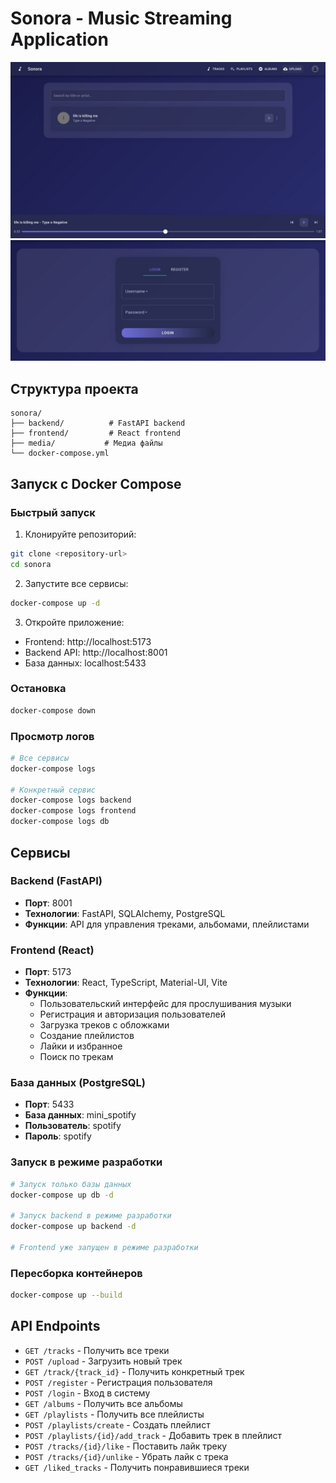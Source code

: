 # Sonora - Music Streaming Application
![main](images/photo_2025-09-01_18-07-18.jpg)
![reg](images/photo_2025-09-01_18-07-45.jpg)

## Структура проекта

```
sonora/
├── backend/          # FastAPI backend
├── frontend/         # React frontend
├── media/           # Медиа файлы
└── docker-compose.yml
```

## Запуск с Docker Compose

### Быстрый запуск

1. Клонируйте репозиторий:
```bash
git clone <repository-url>
cd sonora
```

2. Запустите все сервисы:
```bash
docker-compose up -d
```

3. Откройте приложение:
- Frontend: http://localhost:5173
- Backend API: http://localhost:8001
- База данных: localhost:5433

### Остановка

```bash
docker-compose down
```

### Просмотр логов

```bash
# Все сервисы
docker-compose logs

# Конкретный сервис
docker-compose logs backend
docker-compose logs frontend
docker-compose logs db
```

## Сервисы

### Backend (FastAPI)
- **Порт**: 8001
- **Технологии**: FastAPI, SQLAlchemy, PostgreSQL
- **Функции**: API для управления треками, альбомами, плейлистами

### Frontend (React)
- **Порт**: 5173
- **Технологии**: React, TypeScript, Material-UI, Vite
- **Функции**: 
  - Пользовательский интерфейс для прослушивания музыки
  - Регистрация и авторизация пользователей
  - Загрузка треков с обложками
  - Создание плейлистов
  - Лайки и избранное
  - Поиск по трекам

### База данных (PostgreSQL)
- **Порт**: 5433
- **База данных**: mini_spotify
- **Пользователь**: spotify
- **Пароль**: spotify


### Запуск в режиме разработки

```bash
# Запуск только базы данных
docker-compose up db -d

# Запуск backend в режиме разработки
docker-compose up backend -d

# Frontend уже запущен в режиме разработки
```

### Пересборка контейнеров

```bash
docker-compose up --build
```

## API Endpoints

- `GET /tracks` - Получить все треки
- `POST /upload` - Загрузить новый трек
- `GET /track/{track_id}` - Получить конкретный трек
- `POST /register` - Регистрация пользователя
- `POST /login` - Вход в систему
- `GET /albums` - Получить все альбомы
- `GET /playlists` - Получить все плейлисты
- `POST /playlists/create` - Создать плейлист
- `POST /playlists/{id}/add_track` - Добавить трек в плейлист
- `POST /tracks/{id}/like` - Поставить лайк треку
- `POST /tracks/{id}/unlike` - Убрать лайк с трека
- `GET /liked_tracks` - Получить понравившиеся треки	
